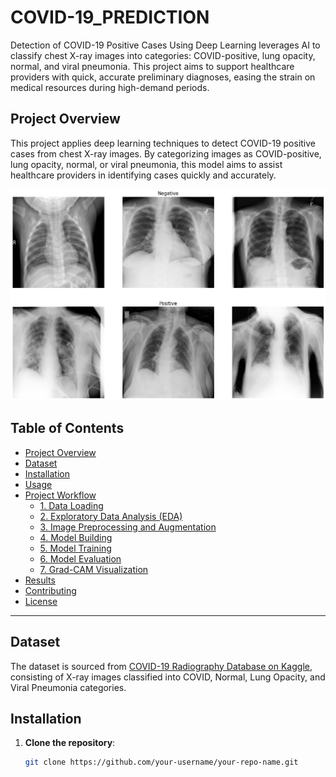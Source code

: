 # COVID-19_PREDICTION

Detection of COVID-19 Positive Cases Using Deep Learning leverages AI to classify chest X-ray images into categories: COVID-positive, lung opacity, normal, and viral pneumonia. This project aims to support healthcare providers with quick, accurate preliminary diagnoses, easing the strain on medical resources during high-demand periods.

## Project Overview

This project applies deep learning techniques to detect COVID-19 positive cases from chest X-ray images. By categorizing images as COVID-positive, lung opacity, normal, or viral pneumonia, this model aims to assist healthcare providers in identifying cases quickly and accurately.

![Sample X-Ray](https://github.com/1216-dev/COVID-19_PREDICTION/blob/main/download%20(3).png)

## Table of Contents

- [Project Overview](#project-overview)
- [Dataset](#dataset)
- [Installation](#installation)
- [Usage](#usage)
- [Project Workflow](#project-workflow)
  - [1. Data Loading](#1-data-loading)
  - [2. Exploratory Data Analysis (EDA)](#2-exploratory-data-analysis-eda)
  - [3. Image Preprocessing and Augmentation](#3-image-preprocessing-and-augmentation)
  - [4. Model Building](#4-model-building)
  - [5. Model Training](#5-model-training)
  - [6. Model Evaluation](#6-model-evaluation)
  - [7. Grad-CAM Visualization](#7-grad-cam-visualization)
- [Results](#results)
- [Contributing](#contributing)
- [License](#license)

---

## Dataset

The dataset is sourced from [COVID-19 Radiography Database on Kaggle](https://www.kaggle.com/tawsifurrahman/covid19-radiography-database), consisting of X-ray images classified into COVID, Normal, Lung Opacity, and Viral Pneumonia categories.

## Installation

1. **Clone the repository**:
   ```bash
   git clone https://github.com/your-username/your-repo-name.git
